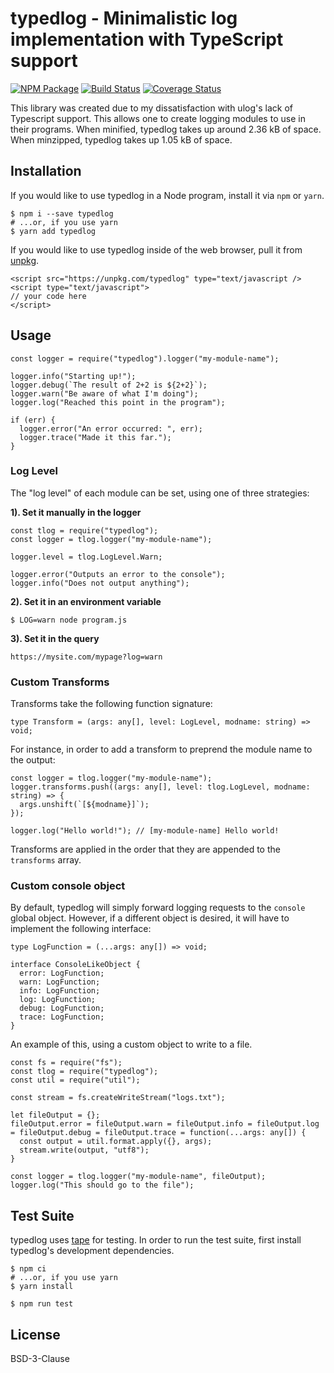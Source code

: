 # typedlog - Minimalistic log implementation with TypeScript support

<a href="https://www.npmjs.com/package/typedlog"><img src="https://img.shields.io/npm/v/typedlog.svg" alt="NPM Package" /></a> <a href="https://travis-ci.org/not-a-seagull/tlog"><img src="https://travis-ci.org/not-a-seagull/tlog.svg?branch=master" alt="Build Status" /></a> <a href='https://coveralls.io/github/not-a-seagull/tlog?branch=master'><img src='https://coveralls.io/repos/github/not-a-seagull/tlog/badge.svg?branch=master' alt='Coverage Status' /></a>


This library was created due to my dissatisfaction with ulog's lack of Typescript support. This allows one to create logging modules to use in their programs. When minified, typedlog takes up around 2.36 kB of space. When minzipped, typedlog takes up 1.05 kB of space.

## Installation

If you would like to use typedlog in a Node program, install it via `npm` or `yarn`.

```
$ npm i --save typedlog
# ...or, if you use yarn
$ yarn add typedlog
```

If you would like to use typedlog inside of the web browser, pull it from [unpkg](unpkg.com).

```
<script src="https://unpkg.com/typedlog" type="text/javascript />
<script type="text/javascript">
// your code here
</script>
```

## Usage

```
const logger = require("typedlog").logger("my-module-name");

logger.info("Starting up!");
logger.debug(`The result of 2+2 is ${2+2}`);
logger.warn("Be aware of what I'm doing");
logger.log("Reached this point in the program");

if (err) {
  logger.error("An error occurred: ", err);
  logger.trace("Made it this far.");
}
```

### Log Level

The "log level" of each module can be set, using one of three strategies:

**1). Set it manually in the logger**

```
const tlog = require("typedlog");
const logger = tlog.logger("my-module-name");

logger.level = tlog.LogLevel.Warn;

logger.error("Outputs an error to the console");
logger.info("Does not output anything");
```

**2). Set it in an environment variable**

```
$ LOG=warn node program.js
```

**3). Set it in the query**

```
https://mysite.com/mypage?log=warn
```

### Custom Transforms

Transforms take the following function signature:

```
type Transform = (args: any[], level: LogLevel, modname: string) => void;
```

For instance, in order to add a transform to preprend the module name to the output:

```
const logger = tlog.logger("my-module-name");
logger.transforms.push((args: any[], level: tlog.LogLevel, modname: string) => {
  args.unshift(`[${modname}]`);
});

logger.log("Hello world!"); // [my-module-name] Hello world!
```

Transforms are applied in the order that they are appended to the `transforms` array.

### Custom console object

By default, typedlog will simply forward logging requests to the `console` global object. However, if a different object is desired, it will have to implement the following interface:

```
type LogFunction = (...args: any[]) => void;

interface ConsoleLikeObject {
  error: LogFunction;
  warn: LogFunction;
  info: LogFunction;
  log: LogFunction;
  debug: LogFunction;
  trace: LogFunction;
}

```

An example of this, using a custom object to write to a file.

```
const fs = require("fs");
const tlog = require("typedlog");
const util = require("util");

const stream = fs.createWriteStream("logs.txt");

let fileOutput = {};
fileOutput.error = fileOutput.warn = fileOutput.info = fileOutput.log = fileOutput.debug = fileOutput.trace = function(...args: any[]) {
  const output = util.format.apply({}, args);
  stream.write(output, "utf8");
}

const logger = tlog.logger("my-module-name", fileOutput);
logger.log("This should go to the file");
```

## Test Suite

typedlog uses [tape](https://github.com/substack/tape) for testing. In order to run the test suite, first install typedlog's development dependencies.

```
$ npm ci
# ...or, if you use yarn
$ yarn install

$ npm run test
```

## License

BSD-3-Clause
